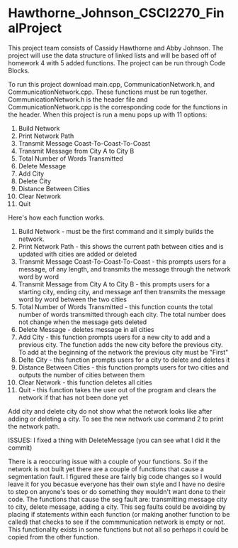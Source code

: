# Hawthorne_Johnson_CSCI2270_FinalProject
This project team consists of Cassidy Hawthorne and Abby Johnson. The project will use the data structure of linked lists and will be based off of homework 4 with 5 added functions. The project can be run through Code Blocks.

To run this project download main.cpp, CommunicationNetwork.h, and CommunicationNetwork.cpp. These functions must be run together. CommunicationNetwork.h is the header file and CommunicationNetwork.cpp is the corresponding code for the functions in the header.  When this project is run a menu pops up with 11 options:
1. Build Network
2. Print Network Path
3. Transmit Message Coast-To-Coast-To-Coast
4. Transmit Message from City A to City B
5. Total Number of Words Transmitted
6. Delete Message
7. Add City
8. Delete City
9. Distance Between Cities
10. Clear Network
11. Quit

Here's how each function works.
1. Build Network - must be the first command and it simply builds the network.
2. Print Network Path - this shows the current path between cities and is updated with cities are added or deleted
3. Transmit Message Coast-To-Coast-To-Coast - this prompts users for a message, of any length, and transmits the message through the network word by word
4. Transmit Message from City A to City B - this prompts users for a starting city, ending city, and message anf then transmits the message word by word between the two cities
5. Total Number of Words Transmitted - this function counts the total number of words transmitted through each city. The total number does not change when the message gets deleted
6. Delete Message - deletes message in all cities
7. Add City - this function prompts users for a new city to add and a previous city. The function adds the new city before the previous city. To add at the beginning of the network the previous city must be "First"
8. Delte City - this function prompts users for a city to delete and deletes it 
9. Distance Between Cities - this function prompts users for two cities and outputs the number of cities between them
10. Clear Network - this function deletes all cities
11. Quit - this function takes the user out of the program and clears the network if that has not been done yet

Add city and delete city do not show what the network looks like after adding or deleting a city. To see the new network use command 2 to print the network path.

ISSUES:
I fixed a thing with DeleteMessage (you can see what I did it the commit)

There is a reoccuring issue with a couple of your functions. So if the network is not built yet there are a couple of functions that cause a segmentation fault. I figured these are fairly big code changes so I would leave it for you becasue everyone has their own style and I have no desire to step on anyone's toes or do something they wouldn't want done to their code. The functions that cause the seg fault are:
transmitting message city to city,
delete message,
adding a city. 
This seg faults could be avoiding by placing if statements within each function (or making another function to be called) that checks to see if the commmunication network is empty or not. This functionality exists in some functions but not all so perhaps it could be copied from the other function.


